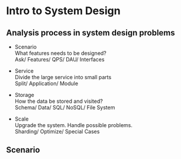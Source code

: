 # Intro to System Design

## Analysis process in system design problems

- Scenario <br>
What features needs to be designed?<br>
Ask/ Features/ QPS/ DAU/ Interfaces

- Service <br>
Divide the large service into small parts<br>
Split/ Application/ Module

- Storage <br>
How the data be stored and visited?<br>
Schema/ Data/ SQL/ NoSQL/ File System

- Scale <br>
Upgrade the system. Handle possible problems.<br>
Sharding/ Optimize/ Special Cases

## Scenario


